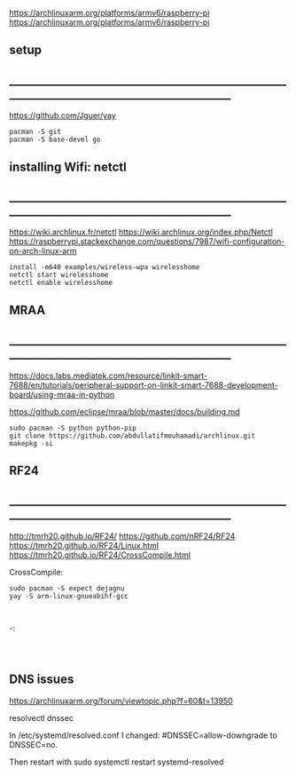 https://archlinuxarm.org/platforms/armv6/raspberry-pi
https://archlinuxarm.org/platforms/armv6/raspberry-pi


## setup 
## __________________________________________________________________________________________
https://github.com/Jguer/yay
```
pacman -S git
pacman -S base-devel go
```

## installing Wifi: netctl 
## __________________________________________________________________________________________
https://wiki.archlinux.fr/netctl
https://wiki.archlinux.org/index.php/Netctl
https://raspberrypi.stackexchange.com/questions/7987/wifi-configuration-on-arch-linux-arm
```
install -m640 examples/wireless-wpa wirelesshome
netctl start wirelesshome
netctl enable wirelesshome
```

## MRAA
## __________________________________________________________________________________________

https://docs.labs.mediatek.com/resource/linkit-smart-7688/en/tutorials/peripheral-support-on-linkit-smart-7688-development-board/using-mraa-in-python

https://github.com/eclipse/mraa/blob/master/docs/building.md


```
sudo pacman -S python python-pip
git clone https://github.com/abdullatifmouhamadi/archlinux.git
makepkg -si

```

## RF24
## __________________________________________________________________________________________
http://tmrh20.github.io/RF24/
https://github.com/nRF24/RF24
https://tmrh20.github.io/RF24/Linux.html
https://tmrh20.github.io/RF24/CrossCompile.html


CrossCompile:
```
sudo pacman -S expect dejagnu
yay -S arm-linux-gnueabihf-gcc



```

-:
```



```


## DNS issues

https://archlinuxarm.org/forum/viewtopic.php?f=60&t=13950

resolvectl dnssec

In /etc/systemd/resolved.conf I changed: #DNSSEC=allow-downgrade to DNSSEC=no.

Then restart with sudo systemctl restart systemd-resolved















